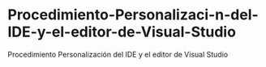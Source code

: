 # Procedimiento-Personalizaci-n-del-IDE-y-el-editor-de-Visual-Studio
Procedimiento Personalización del IDE y el editor de Visual Studio
